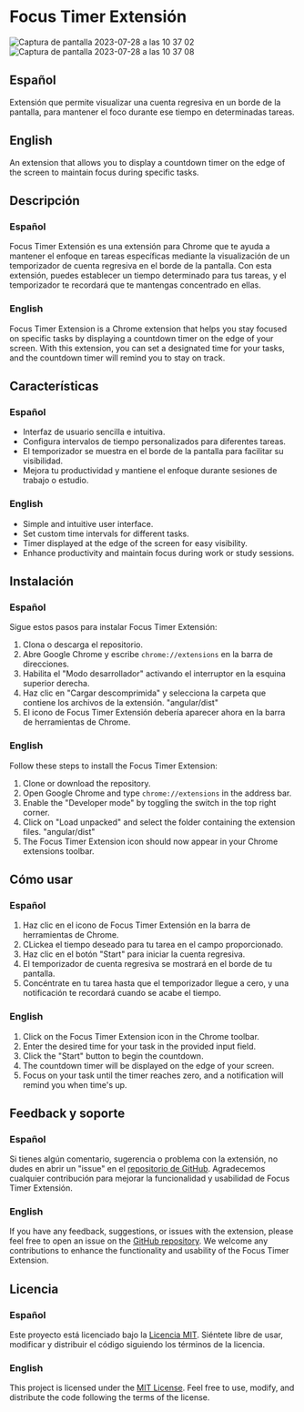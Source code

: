 # Focus Timer Extensión

![Captura de pantalla 2023-07-28 a las 10 37 02](https://github.com/attrix182/focus-timer-extension/assets/44885834/d3093c92-a477-43e5-8990-a62a4ba3950a)
![Captura de pantalla 2023-07-28 a las 10 37 08](https://github.com/attrix182/focus-timer-extension/assets/44885834/ebe11a11-673c-408c-90a3-8054030f2582)


## Español

Extensión que permite visualizar una cuenta regresiva en un borde de la pantalla, para mantener el foco durante ese tiempo en determinadas tareas.


## English

An extension that allows you to display a countdown timer on the edge of the screen to maintain focus during specific tasks.

## Descripción

### Español

Focus Timer Extensión es una extensión para Chrome que te ayuda a mantener el enfoque en tareas específicas mediante la visualización de un temporizador de cuenta regresiva en el borde de la pantalla. Con esta extensión, puedes establecer un tiempo determinado para tus tareas, y el temporizador te recordará que te mantengas concentrado en ellas.

### English

Focus Timer Extension is a Chrome extension that helps you stay focused on specific tasks by displaying a countdown timer on the edge of your screen. With this extension, you can set a designated time for your tasks, and the countdown timer will remind you to stay on track.

## Características

### Español

- Interfaz de usuario sencilla e intuitiva.
- Configura intervalos de tiempo personalizados para diferentes tareas.
- El temporizador se muestra en el borde de la pantalla para facilitar su visibilidad.
- Mejora tu productividad y mantiene el enfoque durante sesiones de trabajo o estudio.

### English

- Simple and intuitive user interface.
- Set custom time intervals for different tasks.
- Timer displayed at the edge of the screen for easy visibility.
- Enhance productivity and maintain focus during work or study sessions.

## Instalación

### Español

Sigue estos pasos para instalar Focus Timer Extensión:

1. Clona o descarga el repositorio.
2. Abre Google Chrome y escribe `chrome://extensions` en la barra de direcciones.
3. Habilita el "Modo desarrollador" activando el interruptor en la esquina superior derecha.
4. Haz clic en "Cargar descomprimida" y selecciona la carpeta que contiene los archivos de la extensión. "angular/dist"
5. El icono de Focus Timer Extensión debería aparecer ahora en la barra de herramientas de Chrome.

### English

Follow these steps to install the Focus Timer Extension:

1. Clone or download the repository.
2. Open Google Chrome and type `chrome://extensions` in the address bar.
3. Enable the "Developer mode" by toggling the switch in the top right corner.
4. Click on "Load unpacked" and select the folder containing the extension files. "angular/dist"
5. The Focus Timer Extension icon should now appear in your Chrome extensions toolbar.

## Cómo usar

### Español

1. Haz clic en el icono de Focus Timer Extensión en la barra de herramientas de Chrome.
2. CLickea el tiempo deseado para tu tarea en el campo proporcionado.
3. Haz clic en el botón "Start" para iniciar la cuenta regresiva.
4. El temporizador de cuenta regresiva se mostrará en el borde de tu pantalla.
5. Concéntrate en tu tarea hasta que el temporizador llegue a cero, y una notificación te recordará cuando se acabe el tiempo.

### English

1. Click on the Focus Timer Extension icon in the Chrome toolbar.
2. Enter the desired time for your task in the provided input field.
3. Click the "Start" button to begin the countdown.
4. The countdown timer will be displayed on the edge of your screen.
5. Focus on your task until the timer reaches zero, and a notification will remind you when time's up.

## Feedback y soporte

### Español

Si tienes algún comentario, sugerencia o problema con la extensión, no dudes en abrir un "issue" en el [repositorio de GitHub](https://github.com/attrix182/focus-timer-extension). Agradecemos cualquier contribución para mejorar la funcionalidad y usabilidad de Focus Timer Extensión.

### English

If you have any feedback, suggestions, or issues with the extension, please feel free to open an issue on the [GitHub repository](https://github.com/attrix182/focus-timer-extension). We welcome any contributions to enhance the functionality and usability of the Focus Timer Extension.

## Licencia

### Español

Este proyecto está licenciado bajo la [Licencia MIT](LICENSE.md). Siéntete libre de usar, modificar y distribuir el código siguiendo los términos de la licencia.

### English

This project is licensed under the [MIT License](LICENSE.md). Feel free to use, modify, and distribute the code following the terms of the license.
